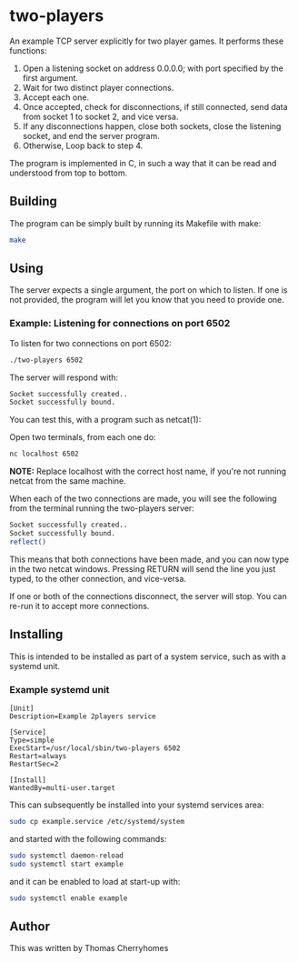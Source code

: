 # two-players

An example TCP server explicitly for two player games. It performs these functions:

1. Open a listening socket on address 0.0.0.0; with port specified by the first argument.
2. Wait for two distinct player connections.
3. Accept each one.
4. Once accepted, check for disconnections, if still connected, send data from socket 1 to socket 2, and vice versa.
5. If any disconnections happen, close both sockets, close the listening socket, and end the server program.
6. Otherwise, Loop back to step 4.

The program is implemented in C, in such a way that it can be read and understood from top to bottom. 

## Building

The program can be simply built by running its Makefile with make:

```sh
make
```

## Using

The server expects a single argument, the port on which to listen. If one is not provided, the program will let you know that you need to provide one.

### Example: Listening for connections on port 6502

To listen for two connections on port 6502:

```sh
./two-players 6502
```

The server will respond with:

```sh
Socket successfully created..
Socket successfully bound.
```

You can test this, with a program such as netcat(1):

Open two terminals, from each one do:

```sh
nc localhost 6502
```

**NOTE:** Replace localhost with the correct host name, if you're not running netcat from the same machine.

When each of the two connections are made, you will see the following from the terminal running the two-players server:

```sh
Socket successfully created..
Socket successfully bound.
reflect()
```

This means that both connections  have been made, and you can now type in the two netcat windows. Pressing RETURN will send the line you just typed, to the other connection, and vice-versa.

If one or both of the connections disconnect, the server will stop. You can re-run it to accept more connections.

## Installing

This is intended to be installed as part of a system service, such as with a systemd unit. 

### Example systemd unit

```service
[Unit]
Description=Example 2players service

[Service]
Type=simple
ExecStart=/usr/local/sbin/two-players 6502
Restart=always
RestartSec=2

[Install]
WantedBy=multi-user.target
```

This can subsequently be installed into your systemd services area:

```sh
sudo cp example.service /etc/systemd/system
```

and started with the following commands:

```sh
sudo systemctl daemon-reload
sudo systemctl start example
```

and it can be enabled to load at start-up with:

```sh
sudo systemctl enable example
```

## Author

This was written by Thomas Cherryhomes <thom dot cherryhomes at gmail dot com>
